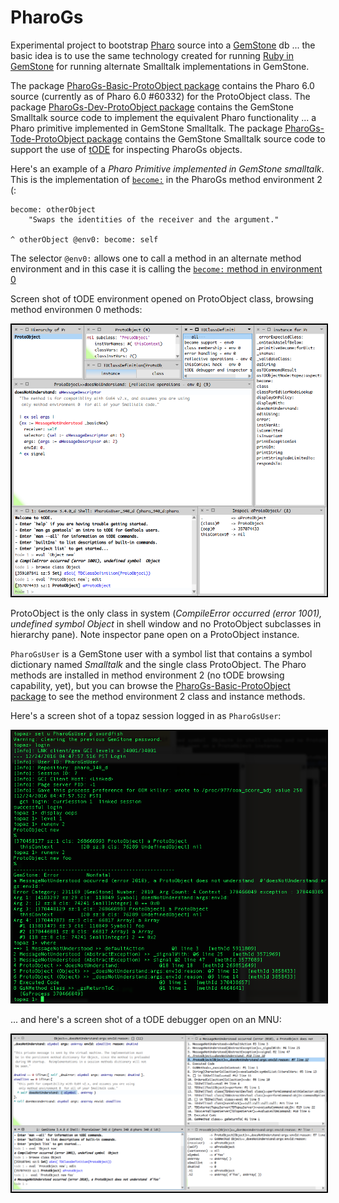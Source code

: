 # PharoGs

Experimental project to bootstrap [Pharo](http://pharo.org/web) source into a [GemStone](https://gemtalksystems.com/products/gs64/) db ... the basic idea is to use the same technology created for running [Ruby in GemStone](https://github.com/MagLev/maglev) for running alternate Smalltalk implementations in GemStone.

The package [PharoGs-Basic-ProtoObject package][1] contains the Pharo 6.0 source (currently as of Pharo 6.0 #60332) for the ProtoObject class. The package [PharoGs-Dev-ProtoObject package][2] contains the GemStone Smalltalk source code to implement the equivalent Pharo functionality ... a Pharo primitive implemented in GemStone Smalltalk. The package [PharoGs-Tode-ProtoObject package][3] contains the GemStone Smalltalk source code to support the use of [tODE](https://github.com/dalehenrich/tode) for inspecting PharoGs objects.

Here's an example of a *Pharo Primitive implemented in GemStone smalltalk*. This is the implementation of [`become:`][4] in the PharoGs method environment 2 (:

```Smalltalk
become: otherObject 
	"Swaps the identities of the receiver and the argument."

^ otherObject @env0: become: self
```

The selector `@env0:` allows one to call a method in an alternate method environment and in this case it is calling the [`become:` method in environment 0][5] 

Screen shot of tODE environment opened on ProtoObject class, browsing method environmen 0 methods:

<img style="border: 2px solid #000000;" src="https://raw.githubusercontent.com/dalehenrich/PharoGs/master/docs/images/tode_2016-12-24.png" />

ProtoObject is the only class in system (*CompileError occurred (error 1001), undefined symbol  Object* in shell window and no ProtoObject subclasses in hierarchy pane). Note inspector pane open on a ProtoObject instance.

`PharoGsUser` is a GemStone user with a symbol list that contains a symbol dictionary named *Smalltalk* and the single class ProtoObject. The Pharo methods are installed in method environment 2 (no tODE browsing capability, yet), but you can browse the [PharoGs-Basic-ProtoObject package][1] to see the method environment 2 class and instance methods. 

Here's a screen shot of a topaz session logged in as `PharoGsUser`:

<img style="border: 2px solid #000000;" src="https://raw.githubusercontent.com/dalehenrich/PharoGs/master/docs/images/topaz_2016-12-24.png" />


... and here's a screen shot of a tODE debugger open on an MNU:

<img style="border: 2px solid #000000;" src="https://raw.githubusercontent.com/dalehenrich/PharoGs/master/docs/images/tode_debugger_2016-12-24.png" />

[1]: pharo/PharoGs-Basic-ProtoObject.package/ProtoObject.class
[2]: pharo/PharoGs-Dev-ProtoObject.package/ProtoObject.class
[3]: pharo/PharoGs-Tode-ProtoObject.package/ProtoObject.class
[4]: pharo/PharoGs-Basic-ProtoObject.package/ProtoObject.class/instance/become..st
[5]: pharo/PharoGs-Dev-ProtoObject.package/ProtoObject.extension/instance/become..st


